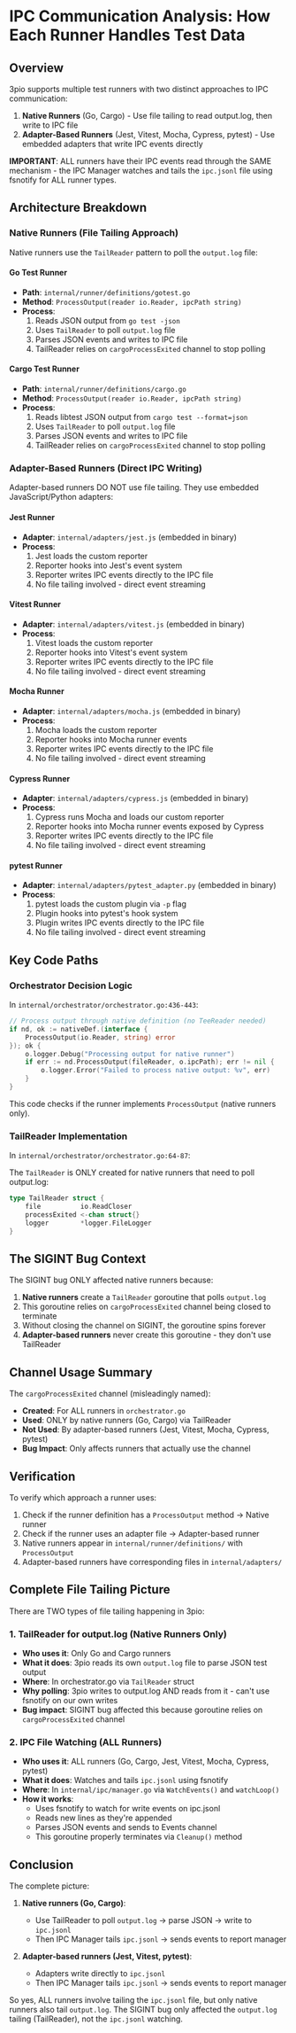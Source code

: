 # IPC Communication Analysis: How Each Runner Handles Test Data

## Overview

3pio supports multiple test runners with two distinct approaches to IPC communication:

1. **Native Runners** (Go, Cargo) - Use file tailing to read output.log, then write to IPC file
2. **Adapter-Based Runners** (Jest, Vitest, Mocha, Cypress, pytest) - Use embedded adapters that write IPC events directly

**IMPORTANT**: ALL runners have their IPC events read through the SAME mechanism - the IPC Manager watches and tails the `ipc.jsonl` file using fsnotify for ALL runner types.

## Architecture Breakdown

### Native Runners (File Tailing Approach)

Native runners use the `TailReader` pattern to poll the `output.log` file:

#### Go Test Runner
- **Path**: `internal/runner/definitions/gotest.go`
- **Method**: `ProcessOutput(reader io.Reader, ipcPath string)`
- **Process**:
  1. Reads JSON output from `go test -json`
  2. Uses `TailReader` to poll `output.log` file
  3. Parses JSON events and writes to IPC file
  4. TailReader relies on `cargoProcessExited` channel to stop polling

#### Cargo Test Runner
- **Path**: `internal/runner/definitions/cargo.go`
- **Method**: `ProcessOutput(reader io.Reader, ipcPath string)`
- **Process**:
  1. Reads libtest JSON output from `cargo test --format=json`
  2. Uses `TailReader` to poll `output.log` file
  3. Parses JSON events and writes to IPC file
  4. TailReader relies on `cargoProcessExited` channel to stop polling

### Adapter-Based Runners (Direct IPC Writing)

Adapter-based runners DO NOT use file tailing. They use embedded JavaScript/Python adapters:

#### Jest Runner
- **Adapter**: `internal/adapters/jest.js` (embedded in binary)
- **Process**:
  1. Jest loads the custom reporter
  2. Reporter hooks into Jest's event system
  3. Reporter writes IPC events directly to the IPC file
  4. No file tailing involved - direct event streaming

#### Vitest Runner
- **Adapter**: `internal/adapters/vitest.js` (embedded in binary)
- **Process**:
  1. Vitest loads the custom reporter
  2. Reporter hooks into Vitest's event system
  3. Reporter writes IPC events directly to the IPC file
  4. No file tailing involved - direct event streaming

#### Mocha Runner
- **Adapter**: `internal/adapters/mocha.js` (embedded in binary)
- **Process**:
  1. Mocha loads the custom reporter
  2. Reporter hooks into Mocha runner events
  3. Reporter writes IPC events directly to the IPC file
  4. No file tailing involved - direct event streaming

#### Cypress Runner
- **Adapter**: `internal/adapters/cypress.js` (embedded in binary)
- **Process**:
  1. Cypress runs Mocha and loads our custom reporter
  2. Reporter hooks into Mocha runner events exposed by Cypress
  3. Reporter writes IPC events directly to the IPC file
  4. No file tailing involved - direct event streaming

#### pytest Runner
- **Adapter**: `internal/adapters/pytest_adapter.py` (embedded in binary)
- **Process**:
  1. pytest loads the custom plugin via `-p` flag
  2. Plugin hooks into pytest's hook system
  3. Plugin writes IPC events directly to the IPC file
  4. No file tailing involved - direct event streaming

## Key Code Paths

### Orchestrator Decision Logic

In `internal/orchestrator/orchestrator.go:436-443`:

```go
// Process output through native definition (no TeeReader needed)
if nd, ok := nativeDef.(interface {
    ProcessOutput(io.Reader, string) error
}); ok {
    o.logger.Debug("Processing output for native runner")
    if err := nd.ProcessOutput(fileReader, o.ipcPath); err != nil {
        o.logger.Error("Failed to process native output: %v", err)
    }
}
```

This code checks if the runner implements `ProcessOutput` (native runners only).

### TailReader Implementation

In `internal/orchestrator/orchestrator.go:64-87`:

The `TailReader` is ONLY created for native runners that need to poll output.log:

```go
type TailReader struct {
    file          io.ReadCloser
    processExited <-chan struct{}
    logger        *logger.FileLogger
}
```

## The SIGINT Bug Context

The SIGINT bug ONLY affected native runners because:

1. **Native runners** create a `TailReader` goroutine that polls `output.log`
2. This goroutine relies on `cargoProcessExited` channel being closed to terminate
3. Without closing the channel on SIGINT, the goroutine spins forever
4. **Adapter-based runners** never create this goroutine - they don't use TailReader

## Channel Usage Summary

The `cargoProcessExited` channel (misleadingly named):
- **Created**: For ALL runners in `orchestrator.go`
- **Used**: ONLY by native runners (Go, Cargo) via TailReader
- **Not Used**: By adapter-based runners (Jest, Vitest, Mocha, Cypress, pytest)
- **Bug Impact**: Only affects runners that actually use the channel

## Verification

To verify which approach a runner uses:

1. Check if the runner definition has a `ProcessOutput` method → Native runner
2. Check if the runner uses an adapter file → Adapter-based runner
3. Native runners appear in `internal/runner/definitions/` with `ProcessOutput`
4. Adapter-based runners have corresponding files in `internal/adapters/`

## Complete File Tailing Picture

There are TWO types of file tailing happening in 3pio:

### 1. TailReader for output.log (Native Runners Only)
- **Who uses it**: Only Go and Cargo runners
- **What it does**: 3pio reads its own `output.log` file to parse JSON test output
- **Where**: In orchestrator.go via `TailReader` struct
- **Why polling**: 3pio writes to output.log AND reads from it - can't use fsnotify on our own writes
- **Bug impact**: SIGINT bug affected this because goroutine relies on `cargoProcessExited` channel

### 2. IPC File Watching (ALL Runners)
- **Who uses it**: ALL runners (Go, Cargo, Jest, Vitest, Mocha, Cypress, pytest)
- **What it does**: Watches and tails `ipc.jsonl` using fsnotify
- **Where**: In `internal/ipc/manager.go` via `WatchEvents()` and `watchLoop()`
- **How it works**:
  - Uses fsnotify to watch for write events on ipc.jsonl
  - Reads new lines as they're appended
  - Parses JSON events and sends to Events channel
  - This goroutine properly terminates via `Cleanup()` method

## Conclusion

The complete picture:

1. **Native runners (Go, Cargo)**:
   - Use TailReader to poll `output.log` → parse JSON → write to `ipc.jsonl`
   - Then IPC Manager tails `ipc.jsonl` → sends events to report manager

2. **Adapter-based runners (Jest, Vitest, pytest)**:
   - Adapters write directly to `ipc.jsonl`
   - Then IPC Manager tails `ipc.jsonl` → sends events to report manager

So yes, ALL runners involve tailing the `ipc.jsonl` file, but only native runners also tail `output.log`. The SIGINT bug only affected the `output.log` tailing (TailReader), not the `ipc.jsonl` watching.
